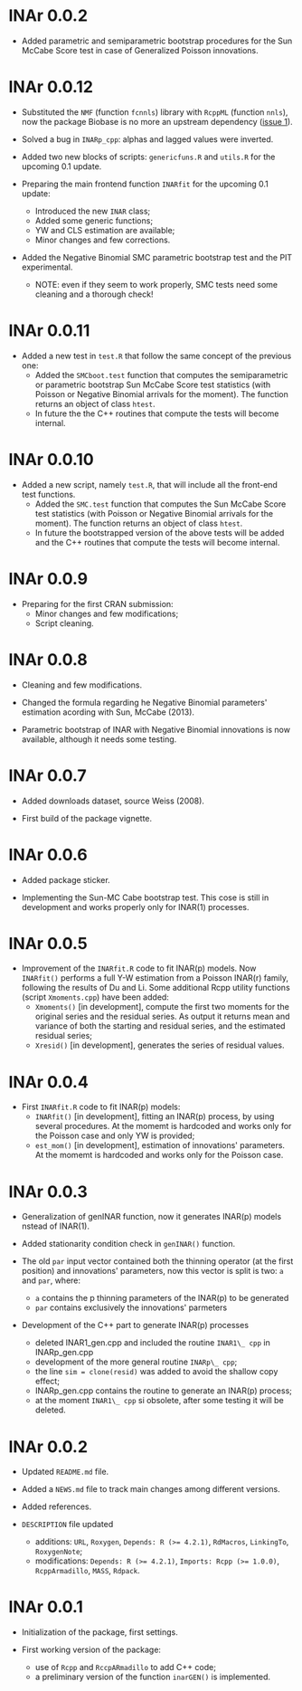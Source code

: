 # INAr 0.0.2

* Added parametric and semiparametric bootstrap procedures for the Sun McCabe Score test in case of Generalized Poisson innovations.

# INAr 0.0.12

* Substituted the `NMF` (function `fcnnls`) library with `RcppML` (function `nnls`), now the package Biobase is no more an upstream dependency ([issue 1](https://github.com/blog-neas/INAr/issues/1)).

* Solved a bug in `INARp_cpp`: alphas and lagged values were inverted.

* Added two new blocks of scripts: `genericfuns.R` and `utils.R` for the upcoming 0.1 update.

* Preparing the main frontend function `INARfit` for the upcoming 0.1 update:
  * Introduced the new `INAR` class;
  * Added some generic functions;
  * YW and CLS estimation are available;
  * Minor changes and few corrections.

* Added the Negative Binomial SMC parametric bootstrap test and the PIT experimental.
  * NOTE: even if they seem to work properly, SMC tests need some cleaning and a thorough check!


# INAr 0.0.11

* Added a new test in `test.R` that follow the same concept of the previous one:
  * Added the `SMCboot.test` function that computes the semiparametric or parametric bootstrap Sun McCabe Score test statistics (with Poisson or Negative Binomial arrivals for the moment). The function returns an object of class `htest`.
  * In future the the C++ routines that compute the tests will become internal.


# INAr 0.0.10

* Added a new script, namely `test.R`, that will include all the front-end test functions.
  * Added the `SMC.test` function that computes the Sun McCabe Score test statistics (with Poisson or Negative Binomial arrivals for the moment). The function returns an object of class `htest`.
  * In future the bootstrapped version of the above tests will be added and the C++ routines that compute the tests will become internal.


# INAr 0.0.9

* Preparing for the first CRAN submission:
  * Minor changes and few modifications;
  * Script cleaning.


# INAr 0.0.8

* Cleaning and few modifications.

* Changed the formula regarding he Negative Binomial parameters' estimation acording with Sun, McCabe (2013).

* Parametric bootstrap of INAR with Negative Binomial innovations is now available, although it needs some testing.


# INAr 0.0.7

* Added downloads dataset, source Weiss (2008).

* First build of the package vignette. 


# INAr 0.0.6

* Added package sticker.

* Implementing the Sun-MC Cabe bootstrap test. This cose is still in development and works properly only for INAR(1) processes. 


# INAr 0.0.5

* Improvement of the `INARfit.R` code to fit INAR(p) models. Now `INARfit()` performs a full Y-W estimation from a Poisson INAR(r) family, following the results of Du and Li. Some additional Rcpp utility functions (script `Xmoments.cpp`) have been added:
  * `Xmoments()` [in development], compute the first two moments for the original series and the residual series. As output it returns mean and variance of both the starting and residual series, and the estimated residual series;
  * `Xresid()` [in development], generates the series of residual values.


# INAr 0.0.4

* First `INARfit.R` code to fit INAR(p) models:
  * `INARfit()` [in development], fitting an INAR(p) process, by using several procedures. At the momemt is hardcoded and works only for the Poisson case and only YW is provided;
  * `est_mom()` [in development], estimation of innovations' parameters. At the momemt is hardcoded and works only for the Poisson case.


# INAr 0.0.3

* Generalization of genINAR function, now it generates INAR(p) models nstead of INAR(1).
* Added stationarity condition check in `genINAR()` function.
* The old `par` input vector contained both the thinning operator (at the first position) and innovations' parameters, now this vector is split is two: `a` and `par`, where:
  * `a` contains the p thinning parameters of the INAR(p) to be generated
  * `par` contains exclusively the innovations' parmeters

* Development of the C++ part to generate INAR(p) processes

  * deleted INAR1\_gen.cpp and included the routine `INAR1\_ cpp` in  INARp\_gen.cpp
  * development of the more general routine `INARp\_ cpp`; 
  * the line `sim = clone(resid)` was added to avoid the shallow copy effect;
  * INARp_gen.cpp contains the routine to generate an INAR(p) process;
  * at the moment `INAR1\_ cpp` si obsolete, after some testing it will be deleted.
 

# INAr 0.0.2

* Updated `README.md` file.

* Added a `NEWS.md` file to track main changes among different versions.

* Added references.

* `DESCRIPTION` file updated

  * additions: `URL`, `Roxygen`, `Depends: R (>= 4.2.1)`, `RdMacros`, `LinkingTo`, `RoxygenNote`;
  * modifications: `Depends: R (>= 4.2.1)`, `Imports: Rcpp (>= 1.0.0)`, `RcppArmadillo`, `MASS`, `Rdpack`.


# INAr 0.0.1

* Initialization of the package, first settings.

* First working version of the package:

  * use of `Rcpp` and `RccpARmadillo` to add C++ code;
  * a preliminary version of the function `inarGEN()` is implemented.
